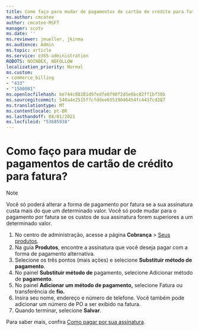 ```yaml
---
title: Como faço para mudar de pagamentos de cartão de crédito para fatura?
ms.author: cmcatee
author: cmcatee-MSFT
manager: scotv
ms.date: ''
ms.reviewer: jmueller, jkinma
ms.audience: Admin
ms.topic: article
ms.service: o365-administration
ROBOTS: NOINDEX, NOFOLLOW
localization_priority: Normal
ms.custom:
- commerce_billing
- "433"
- "1500001"
ms.openlocfilehash: be744c88181d97edfe0f98f2d5e6bc02ff1bf30b
ms.sourcegitcommit: 540a4e2515f7cfddee65519046454fc4437cd287
ms.translationtype: MT
ms.contentlocale: pt-BR
ms.lasthandoff: 08/01/2021
ms.locfileid: "53685938"
---
```

# <a name="how-do-i-change-from-credit-card-payments-to-invoice"></a>Como faço para mudar de pagamentos de cartão de crédito para fatura?

> [!NOTE]
> Você só poderá alterar a forma de pagamento por fatura se a sua assinatura custa mais do que um determinado valor. Você só pode mudar para o pagamento por fatura se os custos de sua assinatura forem superiores a um determinado valor.

1. No centro de administração, acesse a página **Cobrança** > [Seus produtos](https://go.microsoft.com/fwlink/p/?linkid=842054).
2. Na guia **Produtos**, encontre a assinatura que você deseja pagar com a forma de pagamento alternativa.
3. Selecione os três pontos (mais ações) e selecione **Substituir método de pagamento**.
4. No painel **Substituir método de** pagamento, selecione Adicionar método de **pagamento**.
5. No painel **Adicionar um método de pagamento,** selecione Fatura ou transferência de **fio.**
6. Insira seu nome, endereço e número de telefone. Você também pode adicionar um número de PO a ser exibido na fatura.
7. Quando terminar, selecione **Salvar**.

Para saber mais, confira [Como pagar por sua assinatura](/microsoft-365/commerce/billing-and-payments/pay-for-your-subscription).